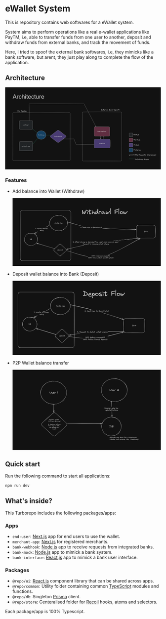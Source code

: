 # eWallet System

This is repository contains web softwares for a eWallet system.

System aims to perform operations like a real e-wallet applications like PayTM, i.e, able to transfer funds from one user to another, deposit and withdraw funds from external banks, and track the movement of funds.

Here, I tried to spoof the external bank softwares, i.e, they mimicks like a bank software, but arent, they just play along to complete the flow of the application. 

## Architecture

![alt text](docs/architecture.png)

### Features

  - Add balance into Wallet (Withdraw)
  
    ![alt text](docs/withdraw-architecture.png)

  - Deposit wallet balance into Bank (Deposit)
  
    ![alt text](docs/deposit-architecture.png)

  - P2P Wallet balance transfer
  
    ![alt text](docs/P2PArchitecture.png)

## Quick start

Run the following command to start all applications:

```sh
npm run dev
```

## What's inside?

This Turborepo includes the following packages/apps:

### Apps

- `end-user`: [Next.js](apps/end-user/) app for end users to use the wallet.
- `merchant-app`: [Next.js](apps/merchant-app/) for registered merchants.
- `bank-webhook`: [Node.js](apps/bank-webhook/) app to receive requests from integrated banks.
- `bank-mock`: [Node.js](apps/bank-mock/) app to mimick a bank system.
- `bank-interface`: [React.js]() app to mimick a bank user interface.

### Packages
- `@repo/ui`: [React.js](packages/ui/) component library that can be shared across apps.
- `@repo/common`: Utility folder containing common [TypeScript](packages/common/) modules and functions.
- `@repo/db`: Singleton [Prisma](packages/db/) client.
- `@repo/store`: Centeralised folder for [Recoil](packages/store/) hooks, atoms and selectors.

Each package/app is 100% Typescript.